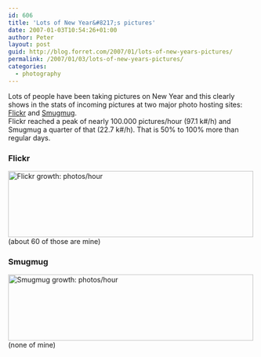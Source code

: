 ```yaml
---
id: 606
title: 'Lots of New Year&#8217;s pictures'
date: 2007-01-03T10:54:26+01:00
author: Peter
layout: post
guid: http://blog.forret.com/2007/01/lots-of-new-years-pictures/
permalink: /2007/01/03/lots-of-new-years-pictures/
categories:
  - photography
---
```

Lots of people have been taking pictures on New Year and this clearly shows in the stats of incoming pictures at two major photo hosting sites: [Flickr](http://www.flickr.com) and [Smugmug](http://www.smugmug.com).  
Flickr reached a peak of nearly 100.000 pictures/hour (97.1 k#/h) and Smugmug a quarter of that (22.7 k#/h). That is 50% to 100% more than regular days.

### Flickr

[<img  src="http://farm1.static.flickr.com/154/343843812_fae2222c8f.jpg" width="500" height="135" alt="Flickr growth: photos/hour" />](http://www.flickr.com/photos/pforret/343843812/ "Photo Sharing")  
(about 60 of those are mine)

### Smugmug

[<img  src="http://farm1.static.flickr.com/162/343843815_37faaf1e88.jpg" width="500" height="135" alt="Smugmug growth: photos/hour" />](http://www.flickr.com/photos/pforret/343843815/ "Photo Sharing")  
(none of mine)